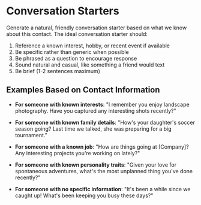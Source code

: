 # Conversation Starters

Generate a natural, friendly conversation starter based on what we know about this contact. The ideal conversation starter should:

1. Reference a known interest, hobby, or recent event if available
2. Be specific rather than generic when possible
3. Be phrased as a question to encourage response
4. Sound natural and casual, like something a friend would text
5. Be brief (1-2 sentences maximum)

## Examples Based on Contact Information

- **For someone with known interests**: "I remember you enjoy landscape photography. Have you captured any interesting shots recently?"

- **For someone with known family details**: "How's your daughter's soccer season going? Last time we talked, she was preparing for a big tournament."

- **For someone with a known job**: "How are things going at [Company]? Any interesting projects you're working on lately?"

- **For someone with known personality traits**: "Given your love for spontaneous adventures, what's the most unplanned thing you've done recently?"

- **For someone with no specific information**: "It's been a while since we caught up! What's been keeping you busy these days?"

